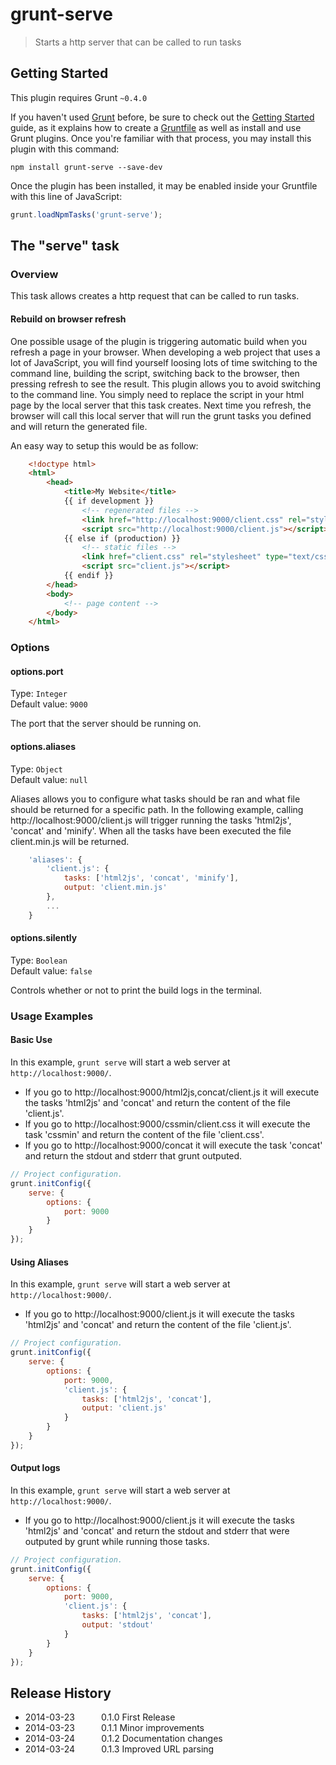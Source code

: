 # grunt-serve

> Starts a http server that can be called to run tasks

## Getting Started
This plugin requires Grunt `~0.4.0`

If you haven't used [Grunt](http://gruntjs.com/) before, be sure to check out the [Getting Started](http://gruntjs.com/getting-started)
guide, as it explains how to create a [Gruntfile](http://gruntjs.com/sample-gruntfile) as well as install and use Grunt plugins. Once
you're familiar with that process, you may install this plugin with this command:

```shell
npm install grunt-serve --save-dev
```

Once the plugin has been installed, it may be enabled inside your Gruntfile with this line of JavaScript:

```js
grunt.loadNpmTasks('grunt-serve');
```

## The "serve" task

### Overview

This task allows creates a http request that can be called to run tasks.

#### Rebuild on browser refresh

One possible usage of the plugin is triggering automatic build when you refresh a page in your browser.
When developing a web project that uses a lot of JavaScript, you will find yourself loosing lots of time switching
to the command line, building the script, switching back to the browser, then pressing refresh to see the result.
This plugin allows you to avoid switching to the command line. You simply need to replace the script in your html
page by the local server that this task creates. Next time you refresh, the browser will call this local server
that will run the grunt tasks you defined and will return the generated file.

An easy way to setup this would be as follow:

```html
	<!doctype html>
	<html>
		<head>
			<title>My Website</title>
			{{ if development }}
				<!-- regenerated files -->
				<link href="http://localhost:9000/client.css" rel="stylesheet" type="text/css" />
				<script src="http://localhost:9000/client.js"></script>
			{{ else if (production) }}
				<!-- static files -->
				<link href="client.css" rel="stylesheet" type="text/css" />
				<script src="client.js"></script>
			{{ endif }}
		</head>
		<body>
			<!-- page content -->
		</body>
	</html>
```

### Options

#### options.port
Type: `Integer`  
Default value: `9000`

The port that the server should be running on.

#### options.aliases
Type: `Object`  
Default value: `null`

Aliases allows you to configure what tasks should be ran and what file should
be returned for a specific path. In the following example, calling http://localhost:9000/client.js
will trigger running the tasks 'html2js', 'concat' and 'minify'. When all the tasks have been executed
the file client.min.js will be returned.


```javascript
	'aliases': {
		'client.js': {
			tasks: ['html2js', 'concat', 'minify'],
			output: 'client.min.js'
		},
		...
	}
```

#### options.silently
Type: `Boolean`  
Default value: `false`

Controls whether or not to print the build logs in the terminal.

### Usage Examples

#### Basic Use

In this example, `grunt serve` will start a web server at `http://localhost:9000/`.
 * If you go to http://localhost:9000/html2js,concat/client.js it will execute the tasks 'html2js' and 'concat' and return the content of the file 'client.js'.
 * If you go to http://localhost:9000/cssmin/client.css it will execute the task 'cssmin' and return the content of the file 'client.css'.
 * If you go to http://localhost:9000/concat it will execute the task 'concat' and return the stdout and stderr that grunt outputed.

```javascript
// Project configuration.
grunt.initConfig({
	serve: {
		options: {
			port: 9000
		}
	}
});
```

#### Using Aliases

In this example, `grunt serve` will start a web server at `http://localhost:9000/`.
 * If you go to http://localhost:9000/client.js it will execute the tasks 'html2js' and 'concat' and return the content of the file 'client.js'.

```javascript
// Project configuration.
grunt.initConfig({
	serve: {
		options: {
			port: 9000,
			'client.js': {
				tasks: ['html2js', 'concat'],
				output: 'client.js'
			}
		}
	}
});
```

#### Output logs

In this example, `grunt serve` will start a web server at `http://localhost:9000/`.
 * If you go to http://localhost:9000/client.js it will execute the tasks 'html2js' and 'concat' and return the stdout and stderr
that were outputed by grunt while running those tasks.

```javascript
// Project configuration.
grunt.initConfig({
	serve: {
		options: {
			port: 9000,
			'client.js': {
				tasks: ['html2js', 'concat'],
				output: 'stdout'
			}
		}
	}
});
```

## Release History

 * 2014-03-23   0.1.0    First Release
 * 2014-03-23   0.1.1    Minor improvements
 * 2014-03-24   0.1.2    Documentation changes
 * 2014-03-24   0.1.3    Improved URL parsing
 